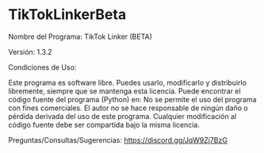 # TikTokLinkerBeta

Nombre del Programa: TikTok Linker (BETA)

Versión: 1.3.2

Condiciones de Uso:

Este programa es software libre. Puedes usarlo, modificarlo y distribuirlo libremente, siempre que se mantenga esta licencia.
Puede encontrar el código fuente del programa (Python) en:
No se permite el uso del programa con fines comerciales.
El autor no se hace responsable de ningún daño o pérdida derivada del uso de este programa.
Cualquier modificación al código fuente debe ser compartida bajo la misma licencia.

Preguntas/Consultas/Sugerencias: https://discord.gg/JqW9Zj7BzG
